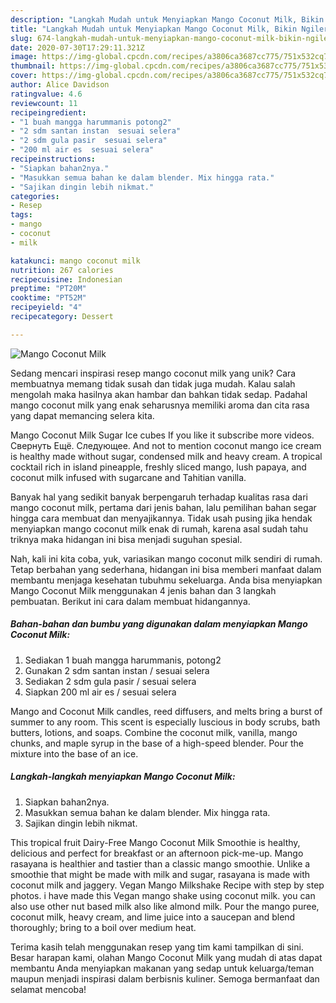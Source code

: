 ```yaml
---
description: "Langkah Mudah untuk Menyiapkan Mango Coconut Milk, Bikin Ngiler"
title: "Langkah Mudah untuk Menyiapkan Mango Coconut Milk, Bikin Ngiler"
slug: 674-langkah-mudah-untuk-menyiapkan-mango-coconut-milk-bikin-ngiler
date: 2020-07-30T17:29:11.321Z
image: https://img-global.cpcdn.com/recipes/a3806ca3687cc775/751x532cq70/mango-coconut-milk-foto-resep-utama.jpg
thumbnail: https://img-global.cpcdn.com/recipes/a3806ca3687cc775/751x532cq70/mango-coconut-milk-foto-resep-utama.jpg
cover: https://img-global.cpcdn.com/recipes/a3806ca3687cc775/751x532cq70/mango-coconut-milk-foto-resep-utama.jpg
author: Alice Davidson
ratingvalue: 4.6
reviewcount: 11
recipeingredient:
- "1 buah mangga harummanis potong2"
- "2 sdm santan instan  sesuai selera"
- "2 sdm gula pasir  sesuai selera"
- "200 ml air es  sesuai selera"
recipeinstructions:
- "Siapkan bahan2nya."
- "Masukkan semua bahan ke dalam blender. Mix hingga rata."
- "Sajikan dingin lebih nikmat."
categories:
- Resep
tags:
- mango
- coconut
- milk

katakunci: mango coconut milk 
nutrition: 267 calories
recipecuisine: Indonesian
preptime: "PT20M"
cooktime: "PT52M"
recipeyield: "4"
recipecategory: Dessert

---
```



![Mango Coconut Milk](https://img-global.cpcdn.com/recipes/a3806ca3687cc775/751x532cq70/mango-coconut-milk-foto-resep-utama.jpg)

Sedang mencari inspirasi resep mango coconut milk yang unik? Cara membuatnya memang tidak susah dan tidak juga mudah. Kalau salah mengolah maka hasilnya akan hambar dan bahkan tidak sedap. Padahal mango coconut milk yang enak seharusnya memiliki aroma dan cita rasa yang dapat memancing selera kita.

Mango Coconut Milk Sugar Ice cubes If you like it subscribe more videos. Свернуть Ещё. Следующее. And not to mention coconut mango ice cream is healthy made without sugar, condensed milk and heavy cream. A tropical cocktail rich in island pineapple, freshly sliced mango, lush papaya, and coconut milk infused with sugarcane and Tahitian vanilla.

Banyak hal yang sedikit banyak berpengaruh terhadap kualitas rasa dari mango coconut milk, pertama dari jenis bahan, lalu pemilihan bahan segar hingga cara membuat dan menyajikannya. Tidak usah pusing jika hendak menyiapkan mango coconut milk enak di rumah, karena asal sudah tahu triknya maka hidangan ini bisa menjadi suguhan spesial.


Nah, kali ini kita coba, yuk, variasikan mango coconut milk sendiri di rumah. Tetap berbahan yang sederhana, hidangan ini bisa memberi manfaat dalam membantu menjaga kesehatan tubuhmu sekeluarga. Anda bisa menyiapkan Mango Coconut Milk menggunakan 4 jenis bahan dan 3 langkah pembuatan. Berikut ini cara dalam membuat hidangannya.

<!--inarticleads1-->

##### Bahan-bahan dan bumbu yang digunakan dalam menyiapkan Mango Coconut Milk:

1. Sediakan 1 buah mangga harummanis, potong2
1. Gunakan 2 sdm santan instan / sesuai selera
1. Sediakan 2 sdm gula pasir / sesuai selera
1. Siapkan 200 ml air es / sesuai selera


Mango and Coconut Milk candles, reed diffusers, and melts bring a burst of summer to any room. This scent is especially luscious in body scrubs, bath butters, lotions, and soaps. Combine the coconut milk, vanilla, mango chunks, and maple syrup in the base of a high-speed blender. Pour the mixture into the base of an ice. 

<!--inarticleads2-->

##### Langkah-langkah menyiapkan Mango Coconut Milk:

1. Siapkan bahan2nya.
1. Masukkan semua bahan ke dalam blender. Mix hingga rata.
1. Sajikan dingin lebih nikmat.


This tropical fruit Dairy-Free Mango Coconut Milk Smoothie is healthy, delicious and perfect for breakfast or an afternoon pick-me-up. Mango rasayana is healthier and tastier than a classic mango smoothie. Unlike a smoothie that might be made with milk and sugar, rasayana is made with coconut milk and jaggery. Vegan Mango Milkshake Recipe with step by step photos. i have made this Vegan mango shake using coconut milk. you can also use other nut based milk also like almond milk. Pour the mango puree, coconut milk, heavy cream, and lime juice into a saucepan and blend thoroughly; bring to a boil over medium heat. 

Terima kasih telah menggunakan resep yang tim kami tampilkan di sini. Besar harapan kami, olahan Mango Coconut Milk yang mudah di atas dapat membantu Anda menyiapkan makanan yang sedap untuk keluarga/teman maupun menjadi inspirasi dalam berbisnis kuliner. Semoga bermanfaat dan selamat mencoba!
